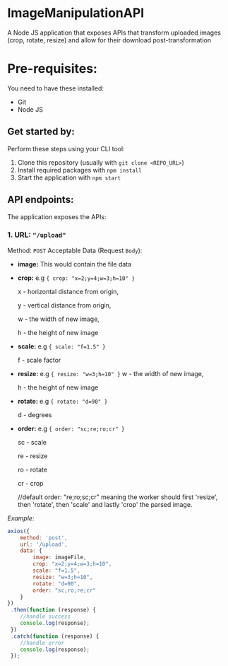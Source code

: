 # ImageManipulationAPI
A Node JS application that exposes APIs that transform uploaded images (crop, rotate, resize) and allow for their download post-transformation

# Pre-requisites:
You need to have these installed:
- Git
- Node JS


## Get started by:
Perform these steps using your CLI tool:
1. Clone this repository (usually with `git clone <REPO_URL>`)
2. Install required packages with `npm install`
3. Start the application with `npm start`


## API endpoints:
The application exposes the APIs:

### 1. URL: `"/upload"`
Method: `POST`
Acceptable Data (Request `Body`):
+ **image:** This would contain the file data
+ **crop:** e.g `{ crop: "x=2;y=4;w=3;h=10" }`

    x - horizontal distance from origin,
    
    y - vertical distance from origin,
    
    w - the width of new image,
    
    h - the height of new image
    
+ **scale:** e.g `{ scale: "f=1.5" }`

    f - scale factor
    
+ **resize:** e.g `{ resize: "w=3;h=10" }`
    w - the width of new image,
    
    h - the height of new image
    
+ **rotate:** e.g `{ rotate: "d=90" }`

    d - degrees
    
+ **order:** e.g `{ order: "sc;re;ro;cr" }`

    sc - scale
    
    re - resize
    
    ro - rotate
    
    cr - crop
    
    //default order: "re;ro;sc;cr" meaning the worker should first 'resize', then 'rotate', then 'scale' and lastly 'crop' the parsed image.

*Example:*
```javascript
axios({
    method: 'post',
    url: '/upload',
    data: {
        image: imageFile,
        crop: "x=2;y=4;w=3;h=10",
        scale: "f=1.5",
        resize: "w=3;h=10",
        rotate: "d=90",
        order: "sc;ro;re;cr"
    }
})
 .then(function (response) {
    //handle success
    console.log(response);
 })
 .catch(function (response) {
    //handle error
    console.log(response);
 });
```

